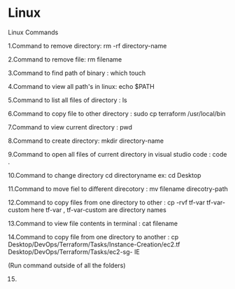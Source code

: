 # Linux
Linux Commands

1.Command to remove directory: rm -rf directory-name

2.Command to remove file: rm filename

3.Command to find path of binary : which touch

4.Command to view all path's in linux: echo $PATH

5.Command to list all files of directory : ls

6.Command to copy file to other directory : sudo cp terraform /usr/local/bin

7.Command to view current directory : pwd

8.Command to create directory: mkdir directory-name

9.Command to open all files of current directory in visual studio code : code .

10.Command to change directory cd directoryname ex: cd Desktop

11.Command to move fiel to different direcotory : mv filename direcotry-path

12.Command to copy files from one directory to other : cp -rvf tf-var tf-var-custom 
here tf-var , tf-var-custom are directory names

13.Command to view file contents in terminal : cat filename

14.Command to copy file from one directory to another : cp Desktop/DevOps/Terraform/Tasks/Instance-Creation/ec2.tf Desktop/DevOps/Terraform/Tasks/ec2-sg-                                                         IE 

(Run command outside of all the folders)

15.


